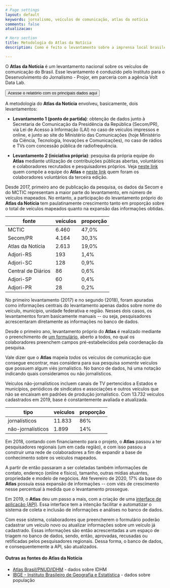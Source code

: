 ```yaml
---
# Page settings
layout: default
keywords: jornalismo, veículos de comunicação, atlas da notícia
comments: false
atualizacao:

# Hero section
title: Metodologia do Atlas da Notícia
description: Como é feito o levantamento sobre a imprensa local brasileira

---
```


O **Atlas da Notícia** é um levantamento nacional sobre os veículos de comunicação do Brasil. Esse levantamento é conduzido pelo Instituto para o Desenvolvimento do Jornalismo - Projor, em parceria com a agência Volt Data Lab.

<a href="https://docs.google.com/presentation/d/e/2PACX-1vTedpNyScKNhwHzXo_eMIDyZQ_J0NxsdoLhgPz2QIxivW6gC6U92oO6l58ztEDa8QDxsTxfpGrYIw7n/pub?start=false&loop=false&delayms=5000&slide=id.g6c42a0ac69_0_32"><button class="btn btn--dark btn--rounded btn--w-icon"> Acesse o relatório com os principais dados aqui </button></a>

A metodologia do **Atlas da Notícia** envolveu, basicamente, dois levantamentos:

- **Levantamento 1 (ponto de partida)**: obtenção de dados junto à Secretaria de Comunicação da Presidência da República (Secom/PR), via Lei de Acesso à Informação (LAI) no caso de veículos impressos e online, e junto ao site do Ministério das Comunicações (hoje Ministério da Ciência, Tecnologia, Inovações e Comunicações), no caso de rádios e TVs com concessão pública de radiofrequência.

- **Levantamento 2 (iniciativa própria)**: pesquisa da própria equipe do **Atlas** mediante utilização de contribuições públicas abertas, voluntários e colaboradores recrutados e pesquisadores próprios. Veja [neste link](../equipe) quem compõe a equipe do **Atlas** e [neste link](../colaboradores) quem foram os colaboradores voluntários da terceira edição.


Desde 2017, primeiro ano de publicação da pesquisa, os dados da Secom e do MCTIC representam a maior parte do levantamento, em número de veículos mapeados. No entanto, a participação do levantamento próprio do **Atlas da Notícia** tem paulatinamente crescimento tanto em proporção sobre o total de veículos mapeados quanto na expansão das informações obtidas.

| fonte              | veículos | proporção |
|--------------------|----------|-----------|
| MCTIC              | 6.460    | 47,0%     |
| Secom/PR           | 4.164    | 30,3%     |
| Atlas da Notícia   | 2.613    | 19,0%     |
| Adjori-RS          | 193      | 1,4%      |
| Adjori-SC          | 128      | 0,9%      |
| Central de Diários | 86       | 0,6%      |
| Adjori-SP          | 60       | 0,4%      |
| Adjori-PR          | 28       | 0,2%      |

No primeiro levantamento (2017) e no segundo (2018), foram apuradas como informações centrais do levantamento apenas dados sobre nome do veículo, município, unidade federativa e região. Nesses dois casos, os levantamentos foram basicamente manuais -- ou seja, pesquisadores acrescentaram diretamente as informações no banco de dados.

Desde o primeiro ano, levantamento próprio do **Atlas** é realizado mediante o preenchimento de [um formulário](../formulario), aberto a todos, no qual os colaboradores preenchem campos pré-estabelecidos pela coordenação da pesquisa.

Vale dizer que o **Atlas** mapeia *todos* os veículos de comunicação que consegue encontrar, mas considera para sua pesquisa *somente* veículos que possuem algum viés jornalístico. No banco de dados, há uma notação indicando quais consideramos ou não jornalísticos.

Veículos não-jornalísticos incluem canais de TV pertencidos a Estados e municípios, periódicos de sindicatos e associações e outros veículos que não se encaixam em padrões de produção jornalístico. Com 13.732 veículos cadastrados em 2019, base é constantemente avaliada e atualizada.

| tipo              | veículos | proporção |
|-------------------|----------|-----------|
| jornalísticos     | 11.833   | 86%       |
| não-jornalísticos | 1.899    | 14%       |

Em 2018, contando com financiamento para o projeto, o **Atlas** passou a ter pesquisadores regionais (um em cada região), e com isso passou a construir uma rede de colaboradores a fim de expandir a base de conhecimento sobre os veículos mapeados.

A partir de então passaram a ser coletadas também informações de contato, endereço (online e físico), tamanho, outras mídias atuantes, propriedade e modelo de negócios. Até fevereiro de 2020, 17% da base do **Atlas** possuía essa expansão de informações -- com viés de crescimento nesse percentual à medida que o levantamento prossegue.

Em 2019, o **Atlas** deu um passo a mais, com a criação de uma [interface de aplicação (API)](../utilizarAPI). Essa interface tem a intenção facilitar e automatizar o sistema de coleta e inclusão de informações e análises no banco de dados.

Com esse sistema, colaboradores que preencherem o formulário poderão cadastrar um veículo novo ou atualizar informações sobre um veículo já cadastrado. Essas informações são então acrescentadas a um espaço de triagem no banco de dados, sendo, então, aprovadas, recusadas ou retificadas pelos pesquisadores regionais. Dessa forma, o banco de dados, e consequentemente a API, são atualizados.


#### Outras as fontes do Atlas da Notícia
- [Atlas Brasil/PNUD/IDHM](http://www.atlasbrasil.org.br/2013/) - dados sobre IDHM
- [IBGE - Instituto Brasileiro de Geografia e Estatística](https://www.ibge.gov.br/estatisticas/sociais/populacao.html) - dados sobre população
